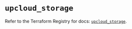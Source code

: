# `upcloud_storage`

Refer to the Terraform Registry for docs: [`upcloud_storage`](https://registry.terraform.io/providers/upcloudltd/upcloud/5.6.1/docs/resources/storage).
